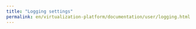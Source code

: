 ```yaml
---
title: "Logging settings"
permalink: en/virtualization-platform/documentation/user/logging.html
---
```


